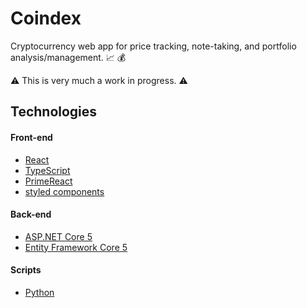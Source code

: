 # Coindex

Cryptocurrency web app for price tracking, note-taking, and portfolio analysis/management. :chart_with_upwards_trend: :moneybag:

:warning: This is very much a work in progress. :warning:

## Technologies
#### Front-end
- [React](https://reactjs.org/)
- [TypeScript](https://www.typescriptlang.org/)
- [PrimeReact](https://www.primefaces.org/primereact/)
- [styled components](https://www.styled-components.com/)

#### Back-end
- [ASP.NET Core 5](https://docs.microsoft.com/en-us/aspnet/core/release-notes/aspnetcore-5.0)
- [Entity Framework Core 5](https://docs.microsoft.com/en-us/ef/core/)

#### Scripts
- [Python](https://www.python.org/)
